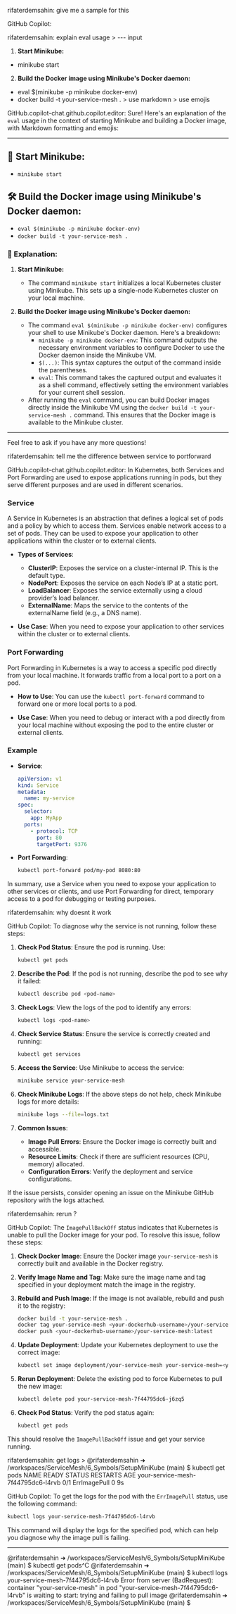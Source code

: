 rifaterdemsahin: give me a sample for this 

GitHub Copilot: 

rifaterdemsahin: explain eval usage > --- input
1. **Start Minikube:**
-   minikube start

2. **Build the Docker image using Minikube's Docker daemon:**
-   eval $(minikube -p minikube docker-env)
-   docker build -t your-service-mesh . > use markdown > use emojis

GitHub.copilot-chat.github.copilot.editor: Sure! Here's an explanation of the `eval` usage in the context of starting Minikube and building a Docker image, with Markdown formatting and emojis:

---

## 🚀 Start Minikube:
-   `minikube start`

## 🛠️ Build the Docker image using Minikube's Docker daemon:
-   `eval $(minikube -p minikube docker-env)`
-   `docker build -t your-service-mesh .`

### 📘 Explanation:

1. **Start Minikube:**
   - The command `minikube start` initializes a local Kubernetes cluster using Minikube. This sets up a single-node Kubernetes cluster on your local machine.

2. **Build the Docker image using Minikube's Docker daemon:**
   - The command `eval $(minikube -p minikube docker-env)` configures your shell to use Minikube's Docker daemon. Here's a breakdown:
     - `minikube -p minikube docker-env`: This command outputs the necessary environment variables to configure Docker to use the Docker daemon inside the Minikube VM.
     - `$(...)`: This syntax captures the output of the command inside the parentheses.
     - `eval`: This command takes the captured output and evaluates it as a shell command, effectively setting the environment variables for your current shell session.
   - After running the `eval` command, you can build Docker images directly inside the Minikube VM using the `docker build -t your-service-mesh .` command. This ensures that the Docker image is available to the Minikube cluster.

---

Feel free to ask if you have any more questions!

rifaterdemsahin: tell me the difference between service to portforward

GitHub.copilot-chat.github.copilot.editor: In Kubernetes, both Services and Port Forwarding are used to expose applications running in pods, but they serve different purposes and are used in different scenarios.

### Service
A Service in Kubernetes is an abstraction that defines a logical set of pods and a policy by which to access them. Services enable network access to a set of pods. They can be used to expose your application to other applications within the cluster or to external clients.

- **Types of Services**:
  - **ClusterIP**: Exposes the service on a cluster-internal IP. This is the default type.
  - **NodePort**: Exposes the service on each Node’s IP at a static port.
  - **LoadBalancer**: Exposes the service externally using a cloud provider’s load balancer.
  - **ExternalName**: Maps the service to the contents of the externalName field (e.g., a DNS name).

- **Use Case**: When you need to expose your application to other services within the cluster or to external clients.

### Port Forwarding
Port Forwarding in Kubernetes is a way to access a specific pod directly from your local machine. It forwards traffic from a local port to a port on a pod.

- **How to Use**: You can use the `kubectl port-forward` command to forward one or more local ports to a pod.

- **Use Case**: When you need to debug or interact with a pod directly from your local machine without exposing the pod to the entire cluster or external clients.

### Example
- **Service**:
  ```yaml
  apiVersion: v1
  kind: Service
  metadata:
    name: my-service
  spec:
    selector:
      app: MyApp
    ports:
      - protocol: TCP
        port: 80
        targetPort: 9376
  ```

- **Port Forwarding**:
  ```sh
  kubectl port-forward pod/my-pod 8080:80
  ```

In summary, use a Service when you need to expose your application to other services or clients, and use Port Forwarding for direct, temporary access to a pod for debugging or testing purposes.

rifaterdemsahin: why doesnt it work 

GitHub Copilot: To diagnose why the service is not running, follow these steps:

1. **Check Pod Status**:
   Ensure the pod is running. Use:
   ```sh
   kubectl get pods
   ```

2. **Describe the Pod**:
   If the pod is not running, describe the pod to see why it failed:
   ```sh
   kubectl describe pod <pod-name>
   ```

3. **Check Logs**:
   View the logs of the pod to identify any errors:
   ```sh
   kubectl logs <pod-name>
   ```

4. **Check Service Status**:
   Ensure the service is correctly created and running:
   ```sh
   kubectl get services
   ```

5. **Access the Service**:
   Use Minikube to access the service:
   ```sh
   minikube service your-service-mesh
   ```

6. **Check Minikube Logs**:
   If the above steps do not help, check Minikube logs for more details:
   ```sh
   minikube logs --file=logs.txt
   ```

7. **Common Issues**:
   - **Image Pull Errors**: Ensure the Docker image is correctly built and accessible.
   - **Resource Limits**: Check if there are sufficient resources (CPU, memory) allocated.
   - **Configuration Errors**: Verify the deployment and service configurations.

If the issue persists, consider opening an issue on the Minikube GitHub repository with the logs attached.

rifaterdemsahin: rerun ?

GitHub Copilot: The `ImagePullBackOff` status indicates that Kubernetes is unable to pull the Docker image for your pod. To resolve this issue, follow these steps:

1. **Check Docker Image**:
   Ensure the Docker image `your-service-mesh` is correctly built and available in the Docker registry.

2. **Verify Image Name and Tag**:
   Make sure the image name and tag specified in your deployment match the image in the registry.

3. **Rebuild and Push Image**:
   If the image is not available, rebuild and push it to the registry:
   ```sh
   docker build -t your-service-mesh .
   docker tag your-service-mesh <your-dockerhub-username>/your-service-mesh:latest
   docker push <your-dockerhub-username>/your-service-mesh:latest
   ```

4. **Update Deployment**:
   Update your Kubernetes deployment to use the correct image:
   ```sh
   kubectl set image deployment/your-service-mesh your-service-mesh=<your-dockerhub-username>/your-service-mesh:latest
   ```

5. **Rerun Deployment**:
   Delete the existing pod to force Kubernetes to pull the new image:
   ```sh
   kubectl delete pod your-service-mesh-7f44795dc6-j6zq5
   ```

6. **Check Pod Status**:
   Verify the pod status again:
   ```sh
   kubectl get pods
   ```

This should resolve the `ImagePullBackOff` issue and get your service running.

rifaterdemsahin: get logs > @rifaterdemsahin ➜ /workspaces/ServiceMesh/6_Symbols/SetupMiniKube (main) $ kubectl get pods
NAME                                 READY   STATUS         RESTARTS   AGE
your-service-mesh-7f44795dc6-l4rvb   0/1     ErrImagePull   0          9s

GitHub Copilot: To get the logs for the pod with the `ErrImagePull` status, use the following command:

```sh
kubectl logs your-service-mesh-7f44795dc6-l4rvb
```

This command will display the logs for the specified pod, which can help you diagnose why the image pull is failing.

---

@rifaterdemsahin ➜ /workspaces/ServiceMesh/6_Symbols/SetupMiniKube (main) $ kubectl get pods^C
@rifaterdemsahin ➜ /workspaces/ServiceMesh/6_Symbols/SetupMiniKube (main) $ kubectl logs your-service-mesh-7f44795dc6-l4rvb
Error from server (BadRequest): container "your-service-mesh" in pod "your-service-mesh-7f44795dc6-l4rvb" is waiting to start: trying and failing to pull image
@rifaterdemsahin ➜ /workspaces/ServiceMesh/6_Symbols/SetupMiniKube (main) $ 